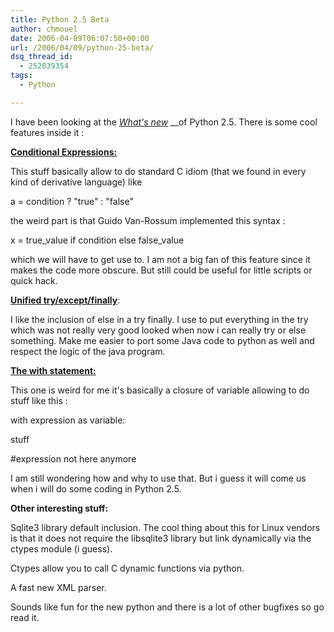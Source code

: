 ```yaml
---
title: Python 2.5 Beta
author: chmouel
date: 2006-04-09T06:07:50+00:00
url: /2006/04/09/python-25-beta/
dsq_thread_id:
  - 252039354
tags:
  - Python

---
```

<span lang="EN-AU">I have been looking at the </span>_[<span lang="EN-AU">What's new</span>][1]_ __<span lang="EN-AU">of Python 2.5. There is some cool features inside it :</span>

**[<span lang="EN-AU">Conditional Expressions:</span>][2]**<span lang="EN-AU" />

<span lang="EN-AU">This stuff basically allow to do standard C idiom (that we found in every kind of derivative language) like</span>

<span lang="EN-AU">a = condition ? "true" : "false"</span>

<span lang="EN-AU">the weird part is that Guido Van-Rossum implemented this syntax :</span>

<span lang="EN-AU">x = true_value if condition else false_value</span>

<span lang="EN-AU">which we will have to get use to. I am not a big fan of this feature since it makes the code more obscure. But still could be useful for little scripts or quick hack.</span>

[**Unified try/except/finally**][3]:

<span lang="EN-AU">I like the inclusion of else in a try finally. I use to put everything in the try which was not really very good looked when now i can really try or else something. Make me easier to port some Java code to python as well and respect the logic of the java program.</span>

[**<span lang="EN-AU">The with statement:</span>**][4]<span lang="EN-AU" />

<span lang="EN-AU">This one is weird for me it's basically a closure of variable allowing to do stuff like this :</span>

<span lang="EN-AU">with expression as variable:</span>

<span lang="EN-AU">stuff</span>

<span lang="EN-AU">#expression not here anymore</span>

<span lang="EN-AU">I am still wondering how and why to use that. But i guess it will come us when i will do some coding in Python 2.5.</span>

**Other interesting stuff:**

Sqlite3 library default inclusion. The cool thing about this for Linux vendors is that it does not require the libsqlite3 library but link dynamically via the ctypes module (i guess).

Ctypes allow you to call C dynamic functions via python.

A fast new XML parser.

Sounds like fun for the new python and there is a lot of other bugfixes so go read it.

 [1]: http://docs.python.org/dev/whatsnew/whatsnew25.html "Whats new in Python 2.5"
 [2]: http://docs.python.org/dev/whatsnew/node2.html
 [3]: http://docs.python.org/dev/whatsnew/node7.html
 [4]: http://docs.python.org/dev/whatsnew/node9.html